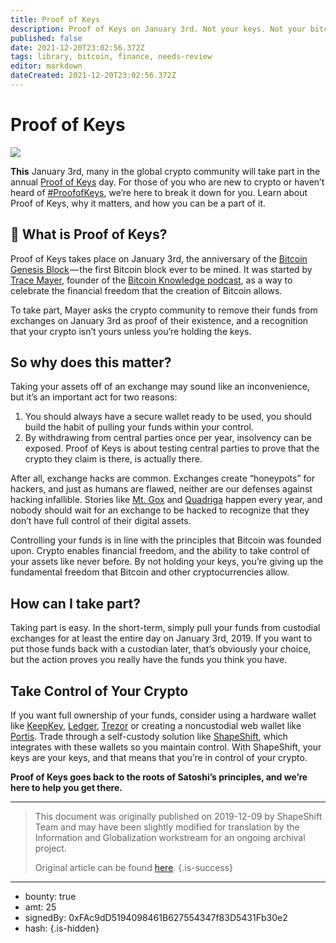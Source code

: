 ```yaml
---
title: Proof of Keys
description: Proof of Keys on January 3rd. Not your keys. Not your bitcoin.
published: false
date: 2021-12-20T23:02:56.372Z
tags: library, bitcoin, finance, needs-review
editor: markdown
dateCreated: 2021-12-20T23:02:56.372Z
---
```


# Proof of Keys

![](https://assets.website-files.com/5e9a09610b7dce71f87f7f17/5e9a22e1cd75789885c05ccd_5e997106692e5889e55b112e_1_DfZj3E-B5K--NZT9w8owyg.png)

**This** January 3rd, many in the global crypto community will take part in the annual [Proof of Keys](https://www.proofofkeys.com/) day. For those of you who are new to crypto or haven’t heard of [#ProofofKeys](https://twitter.com/hashtag/ProofofKeys?src=hashtag_click), we’re here to break it down for you. Learn about Proof of Keys, why it matters, and how you can be a part of it.

##  🔑 What is Proof of Keys?

Proof of Keys takes place on January 3rd, the anniversary of the [Bitcoin Genesis Block](https://www.investopedia.com/terms/g/genesis-block.asp) — the first Bitcoin block ever to be mined. It was started by [Trace Mayer](https://twitter.com/TraceMayer), founder of the [Bitcoin Knowledge podcast](https://twitter.com/bitcoinkn), as a way to celebrate the financial freedom that the creation of Bitcoin allows.

To take part, Mayer asks the crypto community to remove their funds from exchanges on January 3rd as proof of their existence, and a recognition that your crypto isn’t yours unless you’re holding the keys.

##  So why does this matter?

Taking your assets off of an exchange may sound like an inconvenience, but it’s an important act for two reasons:

1. You should always have a secure wallet ready to be used, you should build the habit of pulling your funds within your control.
2. By withdrawing from central parties once per year, insolvency can be exposed. Proof of Keys is about testing central parties to prove that the crypto they claim is there, is actually there.

After all, exchange hacks are common. Exchanges create “honeypots” for hackers, and just as humans are flawed, neither are our defenses against hacking infallible. Stories like [Mt. Gox](https://www.wired.com/2014/03/bitcoin-exchange/) and [Quadriga](https://www.coindesk.com/quadriga-creditor-protection-filing) happen every year, and nobody should wait for an exchange to be hacked to recognize that they don’t have full control of their digital assets.

Controlling your funds is in line with the principles that Bitcoin was founded upon. Crypto enables financial freedom, and the ability to take control of your assets like never before. By not holding your keys, you’re giving up the fundamental freedom that Bitcoin and other cryptocurrencies allow.

##  How can I take part?

Taking part is easy. In the short-term, simply pull your funds from custodial exchanges for at least the entire day on January 3rd, 2019. If you want to put those funds back with a custodian later, that’s obviously your choice, but the action proves you really have the funds you think you have.

## Take Control of Your Crypto

If you want full ownership of your funds, consider using a hardware wallet like [KeepKey](https://pages.shapeshift.com/keepkey/), [Ledger](https://pages.shapeshift.com/ledger/), [Trezor](https://pages.shapeshift.com/trezor/) or creating a noncustodial web wallet like [Portis](https://pages.shapeshift.com/portis_wallet/). Trade through a self-custody solution like [ShapeShift](http://shapeshift.com), which integrates with these wallets so you maintain control. With ShapeShift, your keys are your keys, and that means that you’re in control of your crypto.

**Proof of Keys goes back to the roots of Satoshi’s principles, and we’re here to help you get there.**<br/>

---

> This document was originally published on 2019-12-09 by ShapeShift Team and may have been slightly modified for translation by the Information and Globalization workstream for an ongoing archival project.
>
> Original article can be found [here](https://shapeshift.com/library/proof-of-keys).
{.is-success}

---

- bounty: true
- amt: 25
- signedBy: 0xFAc9dD5194098461B627554347f83D5431Fb30e2
- hash: 
{.is-hidden}